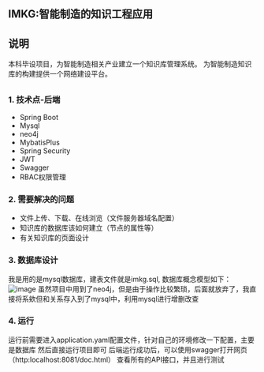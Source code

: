 ## IMKG:智能制造的知识工程应用
## 说明
本科毕设项目，为智能制造相关产业建立一个知识库管理系统。
为智能制造知识库的构建提供一个网络建设平台。

## 
### 1. 技术点-后端
- Spring Boot
- Mysql
- neo4j
- MybatisPlus
- Spring Security
- JWT
- Swagger
- RBAC权限管理

### 2. 需要解决的问题
- 文件上传、下载、在线浏览（文件服务器域名配置）
- 知识库的数据库该如何建立（节点的属性等）
- 有关知识库的页面设计

### 3. 数据库设计
我是用的是mysql数据库，建表文件就是imkg.sql, 数据库概念模型如下：
![image](https://user-images.githubusercontent.com/46115362/170702825-f6348651-b257-442e-aca2-cf62fa2f2a6b.png)
虽然项目中用到了neo4j，但是由于操作比较繁琐，后面就放弃了，我直接将系欸但和关系存入到了mysql中，利用mysql进行增删改查

### 4. 运行
运行前需要进入application.yaml配置文件，针对自己的环境修改一下配置，主要是数据库
然后直接运行项目即可
后端运行成功后，可以使用swagger打开网页（http:localhost:8081/doc.html） 查看所有的API接口，并且进行测试
